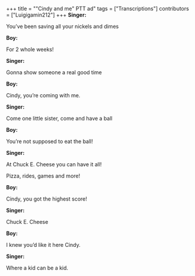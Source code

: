 +++
title = "\"Cindy and me\" PTT ad"
tags = ["Transcriptions"]
contributors = ["Luigigamin212"]
+++
**Singer:**

You’ve been saving all your nickels and dimes

**Boy:**

For 2 whole weeks! 

**Singer:**

Gonna show someone a real good time

**Boy:**

Cindy, you’re coming with me. 

**Singer:**

Come one little sister, come and have a ball

**Boy:**

You’re not supposed to eat the ball! 

**Singer:**

At Chuck E. Cheese you can have it all! 

Pizza, rides, games and more! 

**Boy:**

Cindy, you got the highest score!

**Singer:**

Chuck E. Cheese

**Boy:**

I knew you’d like it here Cindy.

**Singer:**

Where a kid can be a kid. 
